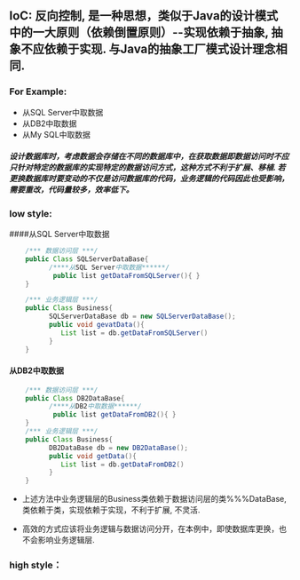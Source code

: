 
## IoC: 反向控制, 是一种思想，类似于Java的设计模式中的一大原则（依赖倒置原则）--实现依赖于抽象, 抽象不应依赖于实现.      与Java的抽象工厂模式设计理念相同.
### For Example:
   * 从SQL Server中取数据
   * 从DB2中取数据
   * 从My SQL中取数据
##### 设计数据库时，考虑数据会存储在不同的数据库中，在获取数据即数据访问时不应只针对特定的数据库的实现特定的数据访问方式，这种方式不利于扩展、移植. 若更换数据库时要变动的不仅是访问数据库的代码，业务逻辑的代码因此也受影响，需要重改，代码量较多，效率低下。 
   
### low style:
####从SQL Server中取数据
```java
    /*** 数据访问层 ***/
    public Class SQLServerDataBase{
          /****从SQL Server中取数据******/
           public list getDataFromSQLServer(){ }
    }

    /*** 业务逻辑层 ***/
    public Class Business{
          SQLServerDataBase db = new SQLServerDataBase();
          public void gevatData(){
             List list = db.getDataFromSQLServer()
          }
    }
```

#### 从DB2中取数据

```java
    /*** 数据访问层 ***/
    public Class DB2DataBase{
          /****从DB2中取数据******/
           public list getDataFromDB2(){ }
    }
    /*** 业务逻辑层 ***/
    public Class Business{
          DB2DataBase db = new DB2DataBase();
          public void getData(){
             List list = db.getDataFromDB2()
          }
    }
```
* 上述方法中业务逻辑层的Business类依赖于数据访问层的类%%%DataBase,类依赖于类，实现依赖于实现，不利于扩展, 不灵活.
    
* 高效的方式应该将业务逻辑与数据访问分开，在本例中，即使数据库更换，也不会影响业务逻辑层.
### high style：
